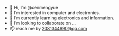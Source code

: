 - 👋 Hi, I’m @cenmengyue
- 👀 I’m interested in computer and electronics.
- 🌱 I’m currently learning electronics and information.
- 💞️ I’m looking to collaborate on ...
- 📫 reach me by 2081344990@qq.com

<!---
cig2w/cig2w is a ✨ special ✨ repository because its `README.md` (this file) appears on your GitHub profile.
You can click the Preview link to take a look at your changes.
--->
